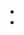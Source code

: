 - [](https://developer.mozilla.org/en-US/docs/Web/HTTP/Headers/Cache-Control)
- [](https://varvy.com/pagespeed/leverage-browser-caching.html)
